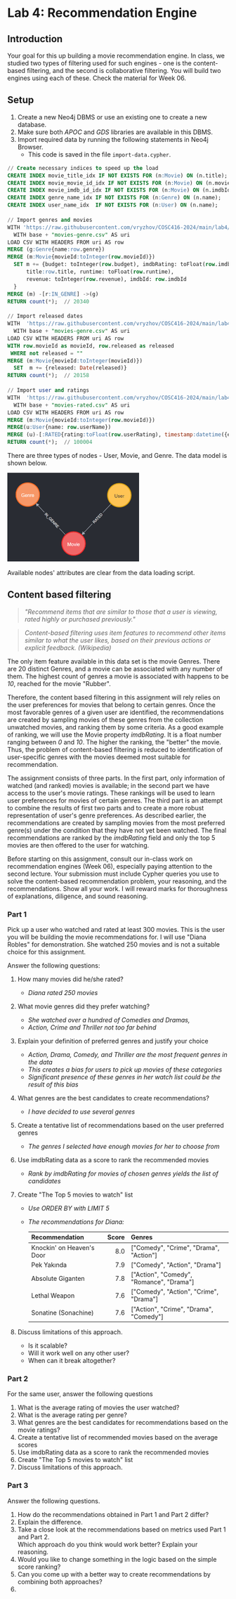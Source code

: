 # Lab 4: Recommendation Engine


## Introduction

Your goal for this up building a movie recommendation engine. In class, we studied two types of filtering used for such engines -  one is the content-based filtering, and the second is collaborative filtering. You will build two engines using each of these.  Check the material for Week 06.


## Setup

1. Create a new Neo4j DBMS or use an existing one to create a new database. 
1. Make sure both *APOC* and *GDS* libraries are available in this DBMS.
2. Import required data by running the following statements in Neo4j Browser. 
    - This code is saved in the file `import-data.cypher`. 

```sql 
// Create necessary indices to speed up the load
CREATE INDEX movie_title_idx IF NOT EXISTS FOR (n:Movie) ON (n.title);
CREATE INDEX movie_movie_id_idx IF NOT EXISTS FOR (n:Movie) ON (n.movieId);
CREATE INDEX movie_imdb_id_idx IF NOT EXISTS FOR (n:Movie) ON (n.imdbId);
CREATE INDEX genre_name_idx IF NOT EXISTS FOR (n:Genre) ON (n.name);
CREATE INDEX user_name_idx  IF NOT EXISTS FOR (n:User) ON (n.name);

// Import genres and movies
WITH 'https://raw.githubusercontent.com/vryzhov/COSC416-2024/main/lab4/' AS base
  WITH base + "movies-genre.csv" AS uri
LOAD CSV WITH HEADERS FROM uri AS row
MERGE (g:Genre{name:row.genre})
MERGE (m:Movie{movieId:toInteger(row.movieId)})
  SET m += {budget: toInteger(row.budget), imdbRating: toFloat(row.imdbRating),
      title:row.title, runtime: toFloat(row.runtime), 
      revenue: toInteger(row.revenue), imdbId: row.imdbId
  }
MERGE (m) -[r:IN_GENRE] ->(g)
RETURN count(*);  // 20340

// Import released dates 
WITH  'https://raw.githubusercontent.com/vryzhov/COSC416-2024/main/lab4/' AS base
  WITH base + "movies-genre.csv" AS uri
LOAD CSV WITH HEADERS FROM uri AS row
WITH row.movieId as movieId, row.released as released 
 WHERE not released = ""
MERGE (m:Movie{movieId:toInteger(movieId)})
  SET  m += {released: Date(released)}
RETURN count(*);  // 20158  
 
// Import user and ratings
WITH  'https://raw.githubusercontent.com/vryzhov/COSC416-2024/main/lab4/' AS base
  WITH base + "movies-rated.csv" AS uri
LOAD CSV WITH HEADERS FROM uri AS row
MERGE (m:Movie{movieId:toInteger(row.movieId)})
MERGE(u:User{name: row.userName})
MERGE (u)-[:RATED{rating:toFloat(row.userRating), timestamp:datetime({epochseconds:toInteger(row.ratingTimestamp)}) }] -> (m)
RETURN count(*);  // 100004

```

There are three types of nodes - User, Movie, and Genre. The data model is shown below.  

<img title="Schema" alt="Schema" src="schema.png" width="300">

Available nodes' attributes are clear from the data loading script.


## Content based filtering

>_"Recommend items that are similar to those that a user is viewing, rated highly or purchased previously."_


> _Content-based filtering uses item features to recommend other items similar to what the user likes, based on their previous actions or explicit feedback.  (Wikipedia)_


The only item feature available in this data set is the movie Genres. There are 20 distinct  Genres, and a movie can be associated with any number of them. The highest count of genres a movie is associated with happens to be _10_, reached for the movie "Rubber". 


Therefore, the content based filtering in this assignment will rely relies on the user preferences for movies that belong to certain genres. Once the most favorable genres of a given user are identified, the recommendations are created by sampling movies of these genres from the collection unwatched movies, and ranking them by some criteria. As a good example of ranking, we will use the Movie property _imdbRating_. It is a float number ranging between _0_ and _10_. The higher the ranking, the "better" the movie. Thus, the problem of content-based filtering is reduced to identification of user-specific genres with the movies deemed most suitable for recommendation. 


The assignment consists of three parts.  In the first part, only information of watched (and ranked) movies is available; in the second part we have access to the user's movie ratings. These rankings will be used to learn user preferences for movies of certain genres. The third part is an attempt to combine the results of first two parts and to create a more robust representation of user's genre preferences. As described earlier, the recommendations are created by sampling movies from the most preferred genre(s) under the condition that they have not yet been watched. The final recommendations are ranked by the _imdbRating_ field and only the top 5 movies are then offered to the user for watching.


Before starting on this assignment, consult our in-class work on recommendation engines (Week 06), especially paying attention to the second lecture. Your submission must include
Cypher queries you use to solve the content-based recommendation problem, your reasoning, and the recommendations. Show all your work. I will reward marks for thoroughness of explanations, diligence, and sound reasoning. 


### Part 1

Pick up a user who watched and rated at least 300 movies. This is the user you will be building the movie recommendations for. I will use "Diana Robles" for demonstration. She watched 250 movies and is not a suitable choice for this assignment. 

Answer the following questions:
 
1. How many movies did he/she rated?    
    * _Diana rated 250 movies_
2. What movie genres did they prefer watching?     
    * _She watched over a hundred of Comedies and Dramas,_    
    *  _Action, Crime and Thriller not too far behind_
2. Explain your definition of preferred genres and justify your choice     
    * _Action, Drama, Comedy, and Thriller are the most frequent genres in the data_    
    * _This creates a bias for users to pick up movies of these categories_     
    * _Significant presence of these genres in her watch list could be the result of this bias_
5. What genres are the best candidates to create recommendations?     
    * _I have decided to use several genres_
6. Create a tentative list of recommendations based on the user preferred genres    
    * _The genres I selected have enough movies for her to choose from_
7. Use imdbRating data as a score to rank the recommended movies    
    * _Rank by imdbRating for movies of chosen genres yields the list of candidates_ 
8. Create "The Top 5 movies to watch" list    
    * _Use ORDER BY with LIMIT 5_    
    * _The recommendations for Diana:_

        |Recommendation| 	Score | Genres |
        |:---------------|---------:|------ |
        |Knockin' on Heaven's Door|	8.0|["Comedy", "Crime", "Drama", "Action"]|
        |Pek Yakında	|7.9|["Comedy", "Action", "Drama"]|
        |Absolute Giganten |	7.8|["Action", "Comedy", "Romance", "Drama"]
        |Lethal Weapon|	7.6|["Comedy", "Action", "Crime", "Drama"]
        |Sonatine (Sonachine)|	7.6|["Action", "Crime", "Drama", "Comedy"]
        
9. Discuss limitations of this approach. 
    * Is it scalable?    
    * Will it work well on any other user? 
    * When can it break altogether? 



<!--
```sql
match(u:User{name:"Diana Robles"}) -[r:RATED] -(m:Movie) -[:IN_GENRE] ->(g:Genre)
call { match(m:Movie) -[:IN_GENRE] ->(gn:Genre) 
      return gn.name as genre, count(m) as mvTotal 
      }
with mvTotal, genre, g.name as genre2, count(m) as mvWatched, 
     avg(1.0*r.rating) as avgRating 
where genre2 = genre
return genre, mvTotal, mvWatched, 1.0*mvWatched/mvTotal as watchedProp,  avgRating,
       1.0*mvWatched*avgRating/mvTotal as weight
order by mvWatched desc

// Recommendations
match (diana:User{name:"Diana Robles"}) 
match(m) -[r:IN_GENRE] - (:Genre{name:"Drama"})
  where (m) -[:IN_GENRE] -> (:Genre{name:"Comedy"})
   and  (m) -[:IN_GENRE] -> (:Genre{name:"Action"})
   and not (m) <-[:RATED] - (diana)
   and not m.imdbRating is null
with m as rec
match (rec) -[:IN_GENRE] -(g:Genre)
return rec.title as Recommendation, 
       rec.imdbRating as Score,
       COLLECT(Distinct g.name) as Genres
 order by rec.imdbRating desc limit 5

```
-->


### Part 2

For the same user, answer the following questions

1. What is the average rating of movies the user watched?
4. What is the average rating per genre? 
5. What genres are the best candidates for recommendations based on the movie ratings? 
6. Create a tentative list of recommended movies based on the average scores
7. Use imdbRating data as a score to rank the recommended movies
8. Create "The Top 5 movies to watch" list
9. Discuss limitations of this approach.


### Part 3

Answer the following questions.

1. How do the recommendations obtained in Part 1 and Part 2 differ? 
2. Explain the difference. 
3. Take a close look at the recommendations based on metrics used Part 1 and Part 2.      
Which approach do you think would work better?  Explain your reasoning. 
5. Would you like to change something in the logic based on the simple score ranking?  
5. Can you come up with a better way to create recommendations by combining both approaches? 
5.  









